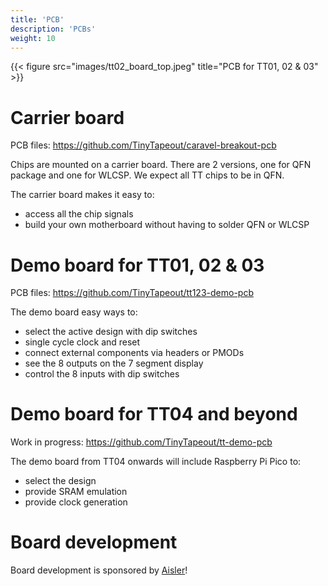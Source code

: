 ```yaml
---
title: 'PCB'
description: 'PCBs'
weight: 10
---
```


{{< figure src="images/tt02_board_top.jpeg" title="PCB for TT01, 02 & 03" >}}

# Carrier board

PCB files: https://github.com/TinyTapeout/caravel-breakout-pcb

Chips are mounted on a carrier board. There are 2 versions, one for QFN package and one for WLCSP.
We expect all TT chips to be in QFN.

The carrier board makes it easy to:

* access all the chip signals
* build your own motherboard without having to solder QFN or WLCSP

# Demo board for TT01, 02 & 03

PCB files: https://github.com/TinyTapeout/tt123-demo-pcb

The demo board easy ways to:

* select the active design with dip switches
* single cycle clock and reset
* connect external components via headers or PMODs
* see the 8 outputs on the 7 segment display
* control the 8 inputs with dip switches

# Demo board for TT04 and beyond

Work in progress: https://github.com/TinyTapeout/tt-demo-pcb

The demo board from TT04 onwards will include Raspberry Pi Pico to:

* select the design
* provide SRAM emulation
* provide clock generation

# Board development

Board development is sponsored by [Aisler](https://aisler.net/)!
